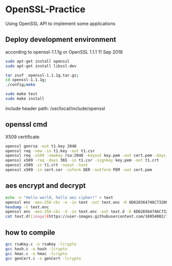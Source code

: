 # OpenSSL-Practice
Using OpenSSL API to implement some applications

## Deploy development environment
according to openssl-1.1.1g or OpenSSL 1.1.1  11 Sep 2018
```Bash
sudo apt-get install openssl
sudo apt-get install libssl-dev
```

```Bash
tar zxvf  openssl-1.1.1g.tar.gz;
cd openssl-1.1.1g;
./config;make

sudo make test
sudo make install
```

include header path: /usr/local/include/openssl

## openssl cmd
X509 certificate
```bash
openssl genrsa -out t1.key 2048
openssl req -new -in t1.key -out t1.csr
openssl req -x509 -newkey rsa:2048 -keyout key.pem -out cert.pem -days 365
openssl x509 -req -days 365 -in t1.csr -signkey key.pem -out t1.crt
openssl x509 -in t1.crt -noout -text
openssl x509 -in cert.cer -inform DER -outform PEM -out cert.pem
```
## aes encrypt and decrypt
```bash
echo -n "Hello world, hello aes cipher!" > text
openssl enc -aes-256-cbc -e -in text -out text.enc -K 6D626564746C73206165732063697068657221 -iv C10F5DC70603548769AEFFB5C4A97597
hexdump -C text.enc
openssl enc -aes-256-cbc -d -in text.enc -out text.d -K 6D626564746C73206165732063697068657221 -iv C10F5DC70603548769AEFFB5C4A97597
cat text.d![image](https://user-images.githubusercontent.com/16954002/151516046-be2b5c89-567c-4112-b455-8acbe97ecc67.png)
```

## how to compile
```Bash
gcc rsaKey.c -o rsaKey -lcrypto
gcc hash.c -o hash -lcrypto
gcc hmac.c -o hmac -lcrypto
gcc genCert.c -o genCert -lcrypto
```
